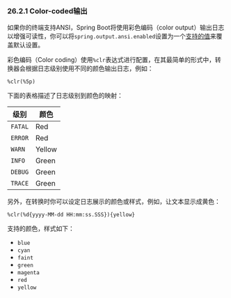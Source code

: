 ### 26.2.1 Color-coded输出
如果你的终端支持ANSI，Spring Boot将使用彩色编码（color output）输出日志以增强可读性，你可以将`spring.output.ansi.enabled`设置为一个[支持的值](http://docs.spring.io/spring-boot/docs/2.0.0.RELEASE/api/org/springframework/boot/ansi/AnsiOutput.Enabled.html)来覆盖默认设置。

彩色编码（Color coding）使用`%clr`表达式进行配置，在其最简单的形式中，转换器会根据日志级别使用不同的颜色输出日志，例如：
```properties
%clr(%5p)
```
下面的表格描述了日志级别到颜色的映射：

|级别|颜色|
|---|---|
|`FATAL`|Red|
|`ERROR`|Red|
|`WARN`|Yellow|
|`INFO`|Green|
|`DEBUG`|Green|
|`TRACE`|Green|

另外，在转换时你可以设定日志展示的颜色或样式，例如，让文本显示成黄色：
```properties
%clr(%d{yyyy-MM-dd HH:mm:ss.SSS}){yellow}
```
支持的颜色，样式如下：

* `blue`
* `cyan`
* `faint`
* `green`
* `magenta`
* `red`
* `yellow`
